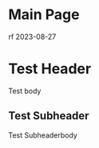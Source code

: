 Main Page
================
rf
2023-08-27

# Test Header

Test body

## Test Subheader

Test Subheaderbody
